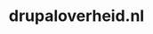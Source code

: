 ---
layout: post
title: "drupaloverheid.nl"
internal_url: "/dutchgov/drupaloverheid.nl.html"
subdomains_count: 4
all_subdomains_count: 6
urls_count: 4
ssl_rank: 0
http_rank: 50
url_link: /data/drupaloverheid.nl/urls.txt
all_subdomains_link: /data/drupaloverheid.nl/all_subdomains.txt
subdomains_link: /data/drupaloverheid.nl/subdomains.txt
categories: dutchgov
---